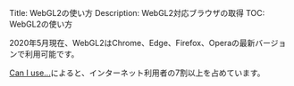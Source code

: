 Title: WebGL2の使い方
Description: WebGL2対応ブラウザの取得
TOC: WebGL2の使い方

2020年5月現在、WebGL2はChrome、Edge、Firefox、Operaの最新バージョンで利用可能です。

[Can I use...](https://caniuse.com/#feat=webgl2)によると、インターネット利用者の7割以上を占めています。


